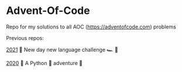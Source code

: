 # Advent-Of-Code
Repo for my solutions to all AOC (https://adventofcode.com) problems 

Previous repos:

[2021](https://github.com/livcristi/Advent-Of-Code-2021) 🎄 New day new language challenge 🏎️ 🎄

[2020](https://github.com/livcristi/Advent-Of-Code2020) 🎄 A Python 🐍 adventure 🎄
